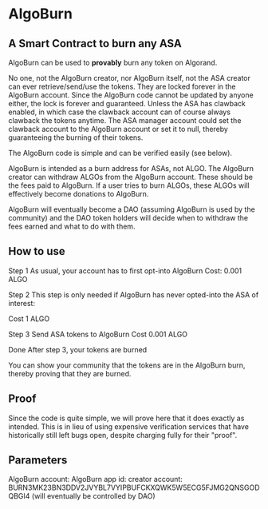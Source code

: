 # AlgoBurn
## A Smart Contract to burn any ASA

AlgoBurn can be used to **provably** burn any token on Algorand.

No one, not the AlgoBurn creator, nor AlgoBurn itself, not the ASA creator can ever retrieve/send/use the tokens. They are locked forever in the AlgoBurn account. Since the AlgoBurn code cannot be updated by anyone either, the lock is forever and guaranteed.
Unless the ASA has clawback enabled, in which case the clawback account can of course always clawback the tokens anytime. The ASA manager account could set the clawback account to the AlgoBurn account or set it to null, thereby guaranteeing the burning of their tokens.

The AlgoBurn code is simple and can be verified easily (see below).

AlgoBurn is intended as a burn address for ASAs, not ALGO.
The AlgoBurn creator can withdraw ALGOs from the AlgoBurn account. These should be the fees paid to AlgoBurn.
If a user tries to burn ALGOs, these ALGOs will effectively become donations to AlgoBurn.

AlgoBurn will eventually become a DAO (assuming AlgoBurn is used by the community) and the DAO token holders will decide when to withdraw the fees earned and what to do with them.

## How to use

Step 1
As usual, your account has to first opt-into AlgoBurn
Cost: 0.001 ALGO

Step 2
This step is only needed if AlgoBurn has never opted-into the ASA of interest:

Cost 1 ALGO

Step 3
Send ASA tokens to AlgoBurn
Cost 0.001 ALGO

Done
After step 3, your tokens are burned

You can show your community that the tokens are in the AlgoBurn burn, thereby proving that they are burned.




## Proof
Since the code is quite simple, we will prove here that it does exactly as intended. This is in lieu of using expensive verification services that have historically still left bugs open, despite charging fully for their "proof".



## Parameters
AlgoBurn account:
AlgoBurn app id:
creator account: BURN3MK23BN3DDV2JVYBL7VYIPBUFCKXQWK5W5ECG5FJMG2QNSGODQBGI4 (will eventually be controlled by DAO)
